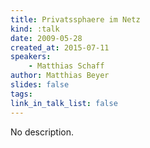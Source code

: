 ```yaml
---
title: Privatssphaere im Netz
kind: :talk
date: 2009-05-28
created_at: 2015-07-11
speakers:
    - Matthias Schaff
author: Matthias Beyer
slides: false
tags:
link_in_talk_list: false
---
```


No description.
